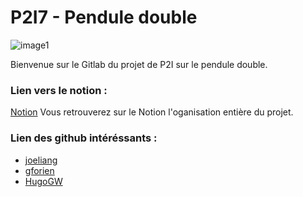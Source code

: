 # P2I7 - Pendule double

![image1](https://i.pinimg.com/originals/d2/21/5b/d2215baa1dffe83f57621ceb51cc25a1.jpg)


Bienvenue sur le Gitlab du projet de P2I sur le pendule double. 

### Lien vers le notion : 
[Notion](https://artlexiis.notion.site/P2I7-Pendule-double-05a94d27f9d34c4b95cc7257e9facf6e?pvs=4)
Vous retrouverez sur le Notion l'oganisation entière du projet.

### Lien des github intéréssants :
- [joeliang](https://github.com/joeeliang/DoublePendulum)
- [gforien](https://github.com/gforien/double-pendulum)
- [HugoGW](https://github.com/HugoGW/Simple-and-double-Pendulums)

